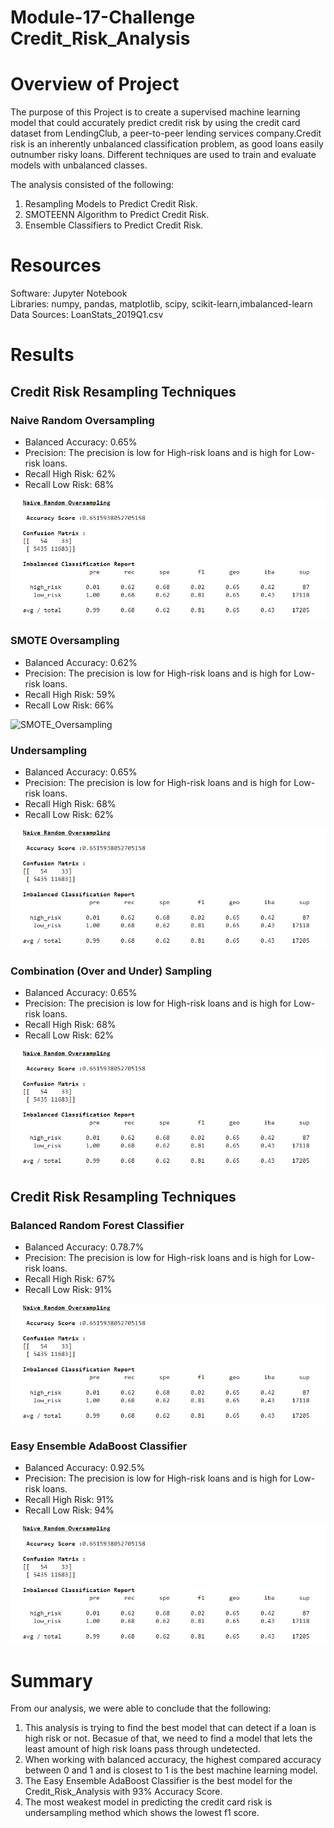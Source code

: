 # Module-17-Challenge  Credit_Risk_Analysis
# Overview of Project #
The purpose of this Project is to create a supervised machine learning model that could accurately predict credit risk by using the credit card dataset from LendingClub, a peer-to-peer lending services company.Credit risk is an inherently unbalanced classification problem, as good loans easily outnumber risky loans.
Different techniques are used to train and evaluate models with unbalanced classes.

The analysis consisted of the following:
1. Resampling Models to Predict Credit Risk.
2. SMOTEENN Algorithm to Predict Credit Risk.
3. Ensemble Classifiers to Predict Credit Risk.

# Resources #
Software: Jupyter Notebook <br>
Libraries: numpy, pandas, matplotlib, scipy, scikit-learn,imbalanced-learn<br>
Data Sources: LoanStats_2019Q1.csv

# Results #
## Credit Risk Resampling Techniques ##
### Naive Random Oversampling ###
- Balanced Accuracy: 0.65%
- Precision: The precision is low for High-risk loans and is high for Low-risk loans.
- Recall High Risk: 62%
- Recall Low Risk: 68% <br>

![Naive Random Oversampling](/Image/Naive_Random_Oversampling.png)

### SMOTE Oversampling ###
- Balanced Accuracy: 0.62%
- Precision: The precision is low for High-risk loans and is high for Low-risk loans.
- Recall High Risk: 59%
- Recall Low Risk: 66% <br>

![SMOTE_Oversampling](/Image/SMOTE_Oversamplingg.png)

### Undersampling ###
- Balanced Accuracy: 0.65%
- Precision: The precision is low for High-risk loans and is high for Low-risk loans.
- Recall High Risk: 68%
- Recall Low Risk: 62% <br>

![Naive Random Oversampling](/Image/Naive_Random_Oversampling.png)

### Combination (Over and Under) Sampling ###
- Balanced Accuracy: 0.65%
- Precision: The precision is low for High-risk loans and is high for Low-risk loans.
- Recall High Risk: 68%
- Recall Low Risk: 62% <br>

![Naive Random Oversampling](/Image/Naive_Random_Oversampling.png)

## Credit Risk Resampling Techniques ##
### Balanced Random Forest Classifier ###
- Balanced Accuracy: 0.78.7%
- Precision: The precision is low for High-risk loans and is high for Low-risk loans.
- Recall High Risk: 67%
- Recall Low Risk: 91% <br>

![Naive Random Oversampling](/Image/Naive_Random_Oversampling.png)

### Easy Ensemble AdaBoost Classifier ###
- Balanced Accuracy: 0.92.5%
- Precision: The precision is low for High-risk loans and is high for Low-risk loans.
- Recall High Risk: 91%
- Recall Low Risk: 94% <br>

![Naive Random Oversampling](/Image/Naive_Random_Oversampling.png)

# Summary #
From our analysis, we were able to conclude that the following:
1. This analysis is trying to find the best model that can detect if a loan is high risk or not. Becasue of that, we need to find a model that lets the least amount of high risk loans pass through undetected.
2. When working with balanced accuracy, the highest compared accuracy between 0 and 1 and is closest to 1 is the best machine learning model.
3. The Easy Ensemble AdaBoost Classifier is the best model for the Credit_Risk_Analysis with 93% Accuracy Score.
4. The most weakest model in predicting the credit card risk is undersampling method which shows the lowest f1 score.


